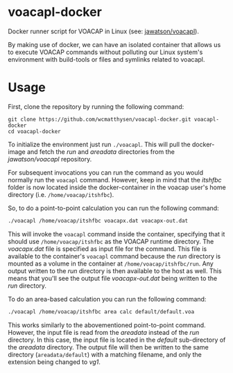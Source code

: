 # voacapl-docker
Docker runner script for VOACAP in Linux
(see: [jawatson/voacapl](https://github.com/jawatson/voacapl)).

By making use of docker, we can have an isolated container that allows us to execute
VOACAP commands without polluting our Linux system's environment with build-tools or
files and symlinks related to voacapl.

# Usage

First, clone the repository by running the following command:
```
git clone https://github.com/wcmatthysen/voacapl-docker.git voacapl-docker
cd voacapl-docker
```

To initialize the environment just run `./voacapl`. This will pull the docker-image
and fetch the *run* and *areadata* directories from the *jawatson/voacapl* repository.

For subsequent invocations you can run the command as you would normally run the
`voacapl` command. However, keep in mind that the *itshfbc* folder is now located
inside the docker-container in the voacap user's home directory
(i.e. `/home/voacap/itshfbc`).

So, to do a point-to-point calculation you can run the following command:

```bash
./voacapl /home/voacap/itshfbc voacapx.dat voacapx-out.dat
```

This will invoke the `voacapl` command inside the container, specifying that it should
use `/home/voacap/itshfbc` as the VOACAP runtime directory. The *voacapx.dat* file is
specified as input file for the command. This file is available to the container's
`voacapl` command because the *run* directory is mounted as a volume in the container
at `/home/voacap/itshfbc/run`. Any output written to the *run* directory is then available
to the host as well. This means that you'll see the output file *voacapx-out.dat* being
written to the *run* directory.

To do an area-based calculation you can run the following command:

```bash
./voacapl /home/voacap/itshfbc area calc default/default.voa
```

This works similarly to the abovementioned point-to-point command. However, the input
file is read from the *areadata* instead of the *run* directory. In this case, the
input file is located in the *default* sub-directory of the *areadata* directory.
The output file will then be written to the same directory (`areadata/default`) with
a matching filename, and only the extension being changed to *vg1*.
